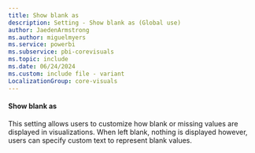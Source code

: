 ```yaml
---
title: Show blank as
description: Setting - Show blank as (Global use)
author: JaedenArmstrong
ms.author: miguelmyers
ms.service: powerbi
ms.subservice: pbi-corevisuals
ms.topic: include
ms.date: 06/24/2024
ms.custom: include file - variant
LocalizationGroup: core-visuals
---
```

#### Show blank as

This setting allows users to customize how blank or missing values are displayed in visualizations. When left blank, nothing is displayed however, users can specify custom text to represent blank values.
